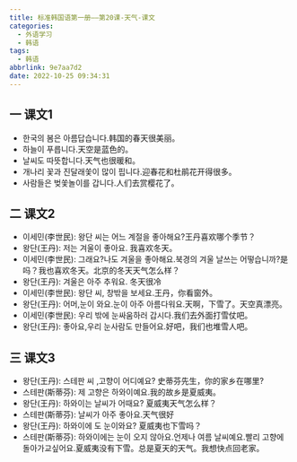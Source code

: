 ```yaml
---
title: 标准韩国语第一册——第20课-天气-课文
categories:
  - 外语学习
  - 韩语
tags:
  - 韩语
abbrlink: 9e7aa7d2
date: 2022-10-25 09:34:31
---
```

## 一 课文1

* 한국의 봄은 아름답습니다.韩国的春天很美丽。
* 하늘이 푸릅니다.天空是蓝色的。
* 날씨도 따뜻합니다.天气也很暖和。
* 개나리 꽃과 진달래쏯이 많이 핍니다.迎春花和杜鹃花开得很多。
* 사람들은 벚쏯놀이를 갑니다.人们去赏樱花了。

<!--more-->

## 二 课文2

* 이세민(李世民): 왕단 씨는 어느 계절을 좋아해요?王丹喜欢哪个季节？
* 왕단(王丹): 저는 겨울이 좋아요. 我喜欢冬天。
* 이세민(李世民): 그래요?나도 겨울을 좋아해요.북경의 겨울 날쓰는 어떻습니까?是吗？我也喜欢冬天。北京的冬天天气怎么样？
* 왕단(王丹): 겨울은 아주 추워요. 冬天很冷
* 이세민(李世民): 왕단 씨, 창밖을 보세요.王丹，你看窗外。
* 왕단(王丹): 어머,눈이 와요.눈이 아주 아름다워요.天啊，下雪了。天空真漂亮。
* 이세민(李世民): 우리 밖에 눈싸움하러 갑시다.我们去外面打雪仗吧。
* 왕단(王丹): 좋아요,우리 눈사람도 만들어요.好吧，我们也堆雪人吧。

## 三 课文3

* 왕단(王丹): 스테판 씨 ,고향이 어디예요? 史蒂芬先生，你的家乡在哪里?
* 스테판(斯蒂芬): 제 고향은 하와이예요.我的故乡是夏威夷。
* 왕단(王丹): 하와이는 날씨가 어때요? 夏威夷天气怎么样？
* 스테판(斯蒂芬): 날씨가 아주 좋아요.天气很好
* 왕단(王丹): 하와이에 도 눈이와요? 夏威夷也下雪吗？
* 스테판(斯蒂芬): 하와이에는 눈이 오지 않아요.언제나 여름 날씨예요.빨리 고향에 돌아가교싶어요.夏威夷没有下雪。总是夏天的天气。我想快点回老家。